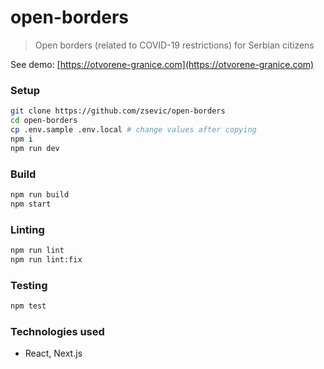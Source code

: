 # open-borders

> Open borders (related to COVID-19 restrictions) for Serbian citizens

See demo: [https://otvorene-granice.com](https://otvorene-granice.com)

### Setup

```bash
git clone https://github.com/zsevic/open-borders
cd open-borders
cp .env.sample .env.local # change values after copying
npm i
npm run dev
```

### Build

```bash
npm run build
npm start
```

### Linting

```bash
npm run lint
npm run lint:fix
```

### Testing

```bash
npm test
```

### Technologies used

- React, Next.js
